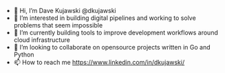 - 👋 Hi, I’m Dave Kujawski @dkujawski
- 👀 I’m interested in building digital pipelines and working to solve problems that seem impossible
- 🌱 I’m currently building tools to improve development workflows around cloud infrastructure
- 💞️ I’m looking to collaborate on opensource projects written in Go and Python
- 📫 How to reach me https://www.linkedin.com/in/dkujawski/

<!---
dkujawski/dkujawski is a ✨ special ✨ repository because its `README.md` (this file) appears on your GitHub profile.
You can click the Preview link to take a look at your changes.
--->
